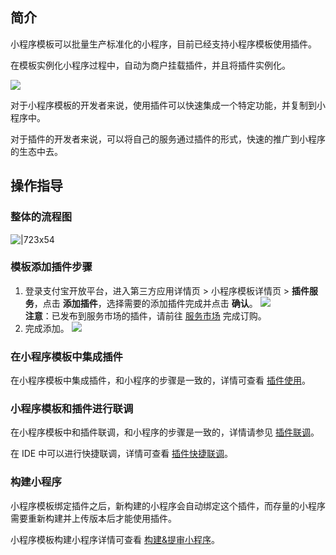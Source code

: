 ## 简介

小程序模板可以批量生产标准化的小程序，目前已经支持小程序模板使用插件。

在模板实例化小程序过程中，自动为商户挂载插件，并且将插件实例化。

![](https://cdn.nlark.com/yuque/0/2021/png/179989/1634896514625-e1d4faa9-cb36-4f25-8172-1466beb267e2.png#align=left&display=inline&height=497&margin=%5Bobject%20Object%5D&name=%E6%A8%A1%E6%9D%BF%E4%BD%BF%E7%94%A8%E6%8F%92%E4%BB%B6.png&originHeight=497&originWidth=731&size=14130&status=done&style=none&width=731)

对于小程序模板的开发者来说，使用插件可以快速集成一个特定功能，并复制到小程序中。

对于插件的开发者来说，可以将自己的服务通过插件的形式，快速的推广到小程序的生态中去。

## 操作指导

### 整体的流程图

![|723x54](https://cdn.nlark.com/yuque/0/2021/png/179989/1633749535268-8aecd90a-cd9a-4a5f-b74e-f95c0889325a.png#align=left&display=inline&height=64&margin=%5Bobject%20Object%5D&name=%E7%BB%98%E5%9B%BE1.png&originHeight=64&originWidth=859&size=10151&status=done&style=none&width=859)

### 模板添加插件步骤

1. 登录支付宝开放平台，进入第三方应用详情页 > 小程序模板详情页 > **插件服务**，点击 **添加插件**，选择需要的添加插件完成并点击 **确认**。
![](https://cdn.nlark.com/yuque/0/2022/png/179989/1661494460641-4e6dc8ba-7989-4368-b02a-c8e6c209e58b.png) 
</br> **注意**：已发布到服务市场的插件，请前往 [服务市场](https://b.alipay.com/page/fw-market/home) 完成订购。
2. 完成添加。 ![](https://cdn.nlark.com/yuque/0/2022/png/179989/1661494744531-26153011-5d77-4836-9dd9-82aeef047cf6.png)

### 在小程序模板中集成插件

在小程序模板中集成插件，和小程序的步骤是一致的，详情可查看 [插件使用](https://opendocs.alipay.com/mini/plugin/plugin-usage)。

### 小程序模板和插件进行联调

在小程序模板中和插件联调，和小程序的步骤是一致的，详情请参见 [插件联调](https://opendocs.alipay.com/mini/plugin/test)。

在 IDE 中可以进行快捷联调，详情可查看 [插件快捷联调](https://opendocs.alipay.com/mini/plugin/01phjs)。

### 构建小程序

小程序模板绑定插件之后，新构建的小程序会自动绑定这个插件，而存量的小程序需要重新构建并上传版本后才能使用插件。

小程序模板构建小程序详情可查看 [构建&提审小程序](https://opendocs.alipay.com/mini/isv/emq1k2)。
